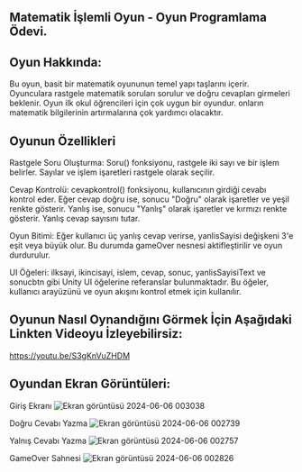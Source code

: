 ## Matematik İşlemli Oyun - Oyun Programlama Ödevi.
## Oyun Hakkında:
Bu oyun, basit bir matematik oyununun temel yapı taşlarını içerir. Oyunculara rastgele matematik soruları sorulur ve doğru cevapları girmeleri beklenir. Oyun ilk okul öğrencileri için çok uygun bir oyundur. onların matematik bilgilerinin artırmalarına çok yardımcı olacaktır.
## Oyunun Özellikleri
Rastgele Soru Oluşturma: Soru() fonksiyonu, rastgele iki sayı ve bir işlem belirler. Sayılar ve işlem işaretleri rastgele olarak seçilir.

 Cevap Kontrolü: cevapkontrol() fonksiyonu, kullanıcının girdiği cevabı kontrol eder. Eğer cevap doğru ise, sonucu "Doğru" olarak işaretler ve yeşil renkte gösterir. Yanlış ise, sonucu "Yanlış" olarak işaretler ve kırmızı renkte gösterir. Yanlış cevap sayısını tutar.

Oyun Bitimi: Eğer kullanıcı üç yanlış cevap verirse, yanlisSayisi değişkeni 3'e eşit veya büyük olur. Bu durumda gameOver nesnesi aktifleştirilir ve oyun durdurulur.

UI Öğeleri: ilksayi, ikincisayi, islem, cevap, sonuc, yanlisSayisiText ve sonucbtn gibi Unity UI öğelerine referanslar bulunmaktadır. Bu öğeler, kullanıcı arayüzünü ve oyun akışını kontrol etmek için kullanılır.
## Oyunun Nasıl Oynandığını Görmek İçin Aşağıdaki Linkten Videoyu İzleyebilirsiz:
https://youtu.be/S3gKnVuZHDM

## Oyundan Ekran Görüntüleri:
Giriş Ekranı
![Ekran görüntüsü 2024-06-06 003038](https://github.com/emilmolagasanov/GameProject/assets/148893884/243adb2b-fc96-49a8-b94d-62089012c9a1)

Doğru Cevabı Yazma
![Ekran görüntüsü 2024-06-06 002739](https://github.com/emilmolagasanov/GameProject/assets/148893884/f2de03fa-32a9-46a1-b644-e7fe7873987f)

Yalnış Cevabı Yazma
![Ekran görüntüsü 2024-06-06 002757](https://github.com/emilmolagasanov/GameProject/assets/148893884/337da98b-14ef-4bbd-924c-d0e19c1499b8)

GameOver Sahnesi
![Ekran görüntüsü 2024-06-06 002826](https://github.com/emilmolagasanov/GameProject/assets/148893884/a7c726f2-c67b-4561-bdcc-8c94a52784d9)
